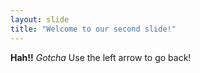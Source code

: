 ```yaml
---
layout: slide
title: "Welcome to our second slide!"
---
```

**Hah!!** *Gotcha*
Use the left arrow to go back!
